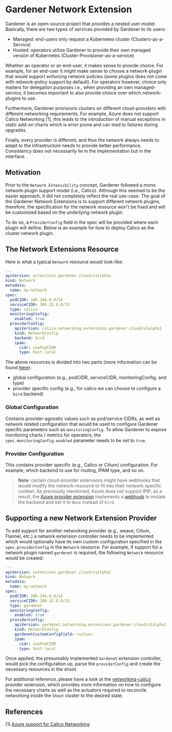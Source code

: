 # Gardener Network Extension

Gardener is an open-source project that provides a nested user model. Basically, there are two types of services provided by Gardener to its users:

- Managed: end-users only request a Kubernetes cluster (Clusters-as-a-Service)
- Hosted: operators utilize Gardener to provide their own managed version of Kubernetes (Cluster-Provisioner-as-a-service)


Whether an operator or an end-user, it makes sense to provide choice. For example, for an end-user it might make sense to
choose a network-plugin that would support enforcing network policies (some plugins does not come with network-policy support by default).
For operators however, choice only matters for delegation purposes i.e., when providing an own managed-service, it becomes important to also provide choice over which network-plugins to use.

Furthermore, Gardener provisions clusters on different cloud-providers with different networking requirements. For example, Azure does not support Calico Networking [1], this leads to the introduction of manual exceptions in static add-on charts which is error prone and can lead to failures during upgrades.

Finally, every provider is different, and thus the network always needs to adapt to the infrastructure needs to provide better performance. Consistency does not necessarily lie in the implementation but in the interface.

## Motivation

Prior to the `Network Extensibility` concept, Gardener followed a mono network-plugin support model (i.e., Calico). Although this seemed to be the easier approach, it did not completely reflect the real use-case.
The goal of the Gardener Network Extensions is to support different network plugins, therefore, the specification for the network resource won't be fixed and will be customized based on the underlying network plugin.

To do so, a `ProviderConfig` field in the spec will be provided where each plugin will define. Below is an example for how to deploy Calico as the cluster network plugin.

## The Network Extensions Resource

Here is what a typical `Network` resource would look-like:

```yaml
---
apiVersion: extensions.gardener.cloud/v1alpha1
kind: Network
metadata:
  name: my-network
spec:
  podCIDR: 100.244.0.0/16
  serviceCIDR: 100.32.0.0/13
  type: calico
  monitoringConfig:
    enabled: true
  providerConfig:
    apiVersion: calico.networking.extensions.gardener.cloud/v1alpha1
    kind: NetworkConfig
    backend: bird
    ipam:
      cidr: usePodCIDR
      type: host-local
```

The above resources is divided into two parts (more information can be found [here](https://github.com/gardener/gardener-extension-networking-calico/blob/master/docs/usage-as-end-user.md)):

- global configuration (e.g., podCIDR, serviceCIDR, monitoringConfig, and type)
- provider specific config (e.g., for calico we can choose to configure a `bird` backend)

### Global Configuration

Contains provider-agnostic values such as pod/service CIDRs, as well as network related configuration that would be used  to
configure Gardener specific parameters such as `monitoringConfig`. To allow Gardener to expose monitoring charts / metrics for operators,
the `spec.monitoringConfig.enabled` parameter needs to be set to `true`.

### Provider Configuration

This contains provider specific (e.g., Calico or Cilium) configuration. For example, which backend to use for routing, IPAM type, and so on.

> **Note**: certain cloud-provider extensions might have webhooks that would modify the network-resource to fit into their network specific context. As previously mentioned, Azure does not support IPIP, as a result, the [Azure provider extension](https://github.com/gardener/gardener-extension-provider-azure) implements a [webhook](https://github.com/gardener/gardener-extension-provider-azure/blob/master/pkg/webhook/network/mutate.go) to mutate the backend and set it to `None` instead of `bird`.

## Supporting a new Network Extension Provider

To add support for another networking provider (e.g., weave, Cilium, Flannel, etc.) a network extension controller needs to be implemented which would optionally have its own custom configuration specified in the `spec.providerConfig` in the `Network` resource. For example, if support for a network plugin named `gardenet` is required, the following `Network` resource would be created:

```yaml
---
apiVersion: extensions.gardener.cloud/v1alpha1
kind: Network
metadata:
  name: my-network
spec:
  podCIDR: 100.244.0.0/16
  serviceCIDR: 100.32.0.0/13
  type: gardenet
  monitoringConfig:
    enabled: true
  providerConfig:
    apiVersion: gardenet.networking.extensions.gardener.cloud/v1alpha1
    kind: NetworkConfig
    gardenetCustomConfigField: <value>
    ipam:
      cidr: usePodCIDR
      type: host-local
```

Once applied, the presumably implemented `Gardenet` extension controller, would pick the configuration up, parse the `providerConfig` and create the necessary resources in the shoot.

For additional reference, please have a look at the [networking-calico](https://github.com/gardener/gardener-extension-networking-calico) provider extension, which provides more information on how to configure the necessary charts as well as the actuators required to reconcile networking inside the `Shoot` cluster to the desired state.


## References

[1] [Azure support for Calico Networking](https://docs.projectcalico.org/v3.0/reference/public-cloud/azure)
